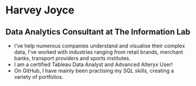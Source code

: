 # Harvey Joyce 
## Data Analytics Consultant at The Information Lab
- I've help numerous companies understand and visualise their complex data, I've worked with industries ranging from retail brands, merchant banks, transport providers and sports institutes. 
- I am a certified Tableau Data Analyst and Advanced Alteryx User!
- On GitHub, I have mainly been practising my SQL skills, creating a variety of portfolios.



<!---
harveyjoyce/harveyjoyce is a ✨ special ✨ repository because its `README.md` (this file) appears on your GitHub profile.
You can click the Preview link to take a look at your changes.
--->
